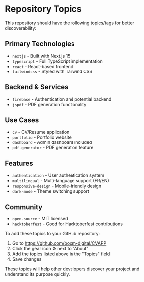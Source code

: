 # Repository Topics

This repository should have the following topics/tags for better discoverability:

## Primary Technologies
- `nextjs` - Built with Next.js 15
- `typescript` - Full TypeScript implementation
- `react` - React-based frontend
- `tailwindcss` - Styled with Tailwind CSS

## Backend & Services
- `firebase` - Authentication and potential backend
- `jspdf` - PDF generation functionality

## Use Cases
- `cv` - CV/Resume application
- `portfolio` - Portfolio website
- `dashboard` - Admin dashboard included
- `pdf-generator` - PDF generation feature

## Features
- `authentication` - User authentication system
- `multilingual` - Multi-language support (FR/EN)
- `responsive-design` - Mobile-friendly design
- `dark-mode` - Theme switching support

## Community
- `open-source` - MIT licensed
- `hacktoberfest` - Good for Hacktoberfest contributions

To add these topics to your GitHub repository:
1. Go to https://github.com/boom-digital/CVAPP
2. Click the gear icon ⚙️ next to "About"
3. Add the topics listed above in the "Topics" field
4. Save changes

These topics will help other developers discover your project and understand its purpose quickly.